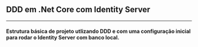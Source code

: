 <h2>DDD em .Net Core com Identity Server</h2>
<hr>

<h4>Estrutura básica de projeto utlizando DDD e com uma configuração inicial para rodar o Identity Server com banco local.</h4><br>
